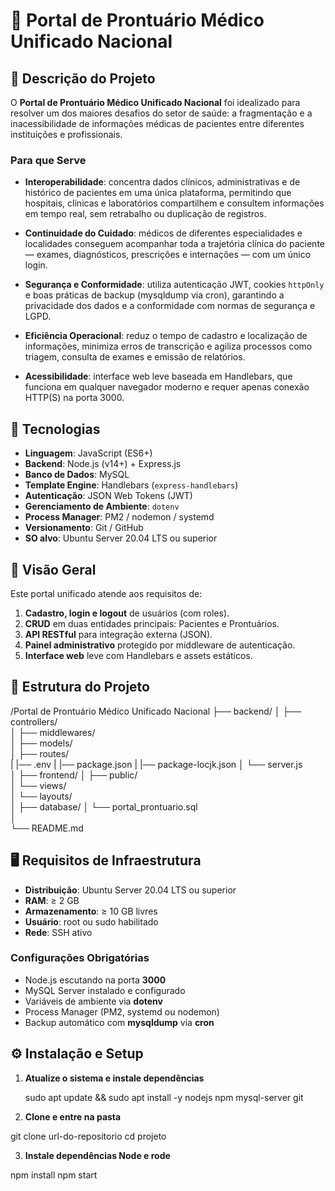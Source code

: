 # 🏥 Portal de Prontuário Médico Unificado Nacional

## 🚩 Descrição do Projeto

O **Portal de Prontuário Médico Unificado Nacional** foi idealizado para resolver um dos maiores desafios do setor de saúde: a fragmentação e a inacessibilidade de informações médicas de pacientes entre diferentes instituições e profissionais. 


### Para que Serve

- **Interoperabilidade**: concentra dados clínicos, administrativas e de histórico de pacientes em uma única plataforma, permitindo que hospitais, clínicas e laboratórios compartilhem e consultem informações em tempo real, sem retrabalho ou duplicação de registros.  

- **Continuidade do Cuidado**: médicos de diferentes especialidades e localidades conseguem acompanhar toda a trajetória clínica do paciente — exames, diagnósticos, prescrições e internações — com um único login.  

- **Segurança e Conformidade**: utiliza autenticação JWT, cookies `httpOnly` e boas práticas de backup (mysqldump via cron), garantindo a privacidade dos dados e a conformidade com normas de segurança e LGPD.  

- **Eficiência Operacional**: reduz o tempo de cadastro e localização de informações, minimiza erros de transcrição e agiliza processos como triagem, consulta de exames e emissão de relatórios.  

- **Acessibilidade**: interface web leve baseada em Handlebars, que funciona em qualquer navegador moderno e requer apenas conexão HTTP(S) na porta 3000.  


## 🚀 Tecnologias

- **Linguagem**: JavaScript (ES6+)
- **Backend**: Node.js (v14+) + Express.js  
- **Banco de Dados**: MySQL  
- **Template Engine**: Handlebars (`express-handlebars`)  
- **Autenticação**: JSON Web Tokens (JWT)  
- **Gerenciamento de Ambiente**: `dotenv`  
- **Process Manager**: PM2 / nodemon / systemd  
- **Versionamento**: Git / GitHub  
- **SO alvo**: Ubuntu Server 20.04 LTS ou superior


## 📄 Visão Geral

Este portal unificado atende aos requisitos de:

1. **Cadastro, login e logout** de usuários (com roles).  
2. **CRUD** em duas entidades principais: Pacientes e Prontuários.  
3. **API RESTful** para integração externa (JSON).  
4. **Painel administrativo** protegido por middleware de autenticação.  
5. **Interface web** leve com Handlebars e assets estáticos.


## 📁 Estrutura do Projeto


/Portal de Prontuário Médico Unificado Nacional
├── backend/
│   ├── controllers/      
│   ├── middlewares/     
│   ├── models/           
│   ├── routes/           
|   |── .env
|   |── package.json
|   |── package-locjk.json
│   └── server.js         
│
├── frontend/
│   ├── public/          
│   └── views/            
│       └── layouts/     
│
├── database/
│   └── portal_prontuario.sql       
│             
└── README.md            


## 🖥️ Requisitos de Infraestrutura

- **Distribuição**: Ubuntu Server 20.04 LTS ou superior  
- **RAM**: ≥ 2 GB  
- **Armazenamento**: ≥ 10 GB livres  
- **Usuário**: root ou sudo habilitado  
- **Rede**: SSH ativo  

### Configurações Obrigatórias

- Node.js escutando na porta **3000**  
- MySQL Server instalado e configurado  
- Variáveis de ambiente via **dotenv**  
- Process Manager (PM2, systemd ou nodemon)  
- Backup automático com **mysqldump** via **cron**


## ⚙️ Instalação e Setup

1. **Atualize o sistema e instale dependências**  
   
   sudo apt update && sudo apt install -y nodejs npm mysql-server git

2. **Clone e entre na pasta**

  git clone url-do-repositorio
  cd projeto
  
3. **Instale dependências Node e rode**

  npm install
  npm start



